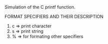 Simulation of the C printf function.

FORMAT SPECIFIERS AND THEIR DESCRIPTION

1. c => print character
2. s => print string
3. % => for formating other specifiers
